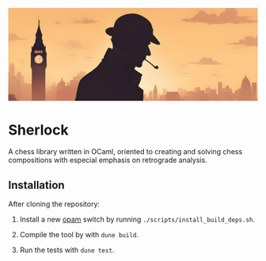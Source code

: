 ![Sherlock Holmes with City Background](/images/sherlock.png "Sherlock")

# Sherlock

A chess library written in OCaml, oriented to creating and solving chess
compositions with especial emphasis on retrograde analysis.

## Installation

After cloning the repository:

1. Install a new [opam](https://opam.ocaml.org/) switch by running
`./scripts/install_build_deps.sh`.

2. Compile the tool by with `dune build`.

3. Run the tests with `dune test`.
